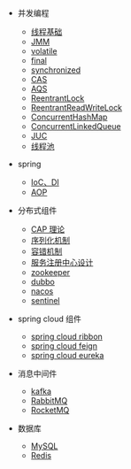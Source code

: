 - 并发编程
  - [线程基础](thread/线程基础.md)
  - [JMM](thread/JMM.md)
  - [volatile](thread/volatile.md)
  - [final](thread/final.md)
  - [synchronized](thread/synchronized.md)
  - [CAS](thread/cas.md)
  - [AQS](thread/AQS.md)
  - [ReentrantLock](thread/ReentrantLock.md)
  - [ReentrantReadWriteLock](thread/ReentrantReadWriteLock.md)
  - [ConcurrentHashMap](thread/ConcurrentHashMap.md)
  - [ConcurrentLinkedQueue](thread/ConcurrentLinkedQueue.md)
  - [JUC](thread/JUC.md)
  - [线程池](thread/线程池.md)

- spring
  - [IoC、DI](spring/iocdi.md)
  - [AOP](spring/aop.md)

- 分布式组件
  - [CAP 理论](distributed/CAP.md)
  - [序列化机制](distributed/序列化.md)
  - [容错机制](distributed/容错机制.md)
  - [服务注册中心设计](distributed/服务注册中心.md)
  - [zookeeper](distributed/zookeeper.md)
  - [dubbo](distributed/dubbo.md)
  - [nacos](distributed/nacos.md)
  - [sentinel](distributed/sentinel.md)

- spring cloud 组件
  - [spring cloud ribbon](springcloud/ribbon.md)
  - [spring cloud feign](springcloud/feign.md)
  - [spring cloud eureka](springcloud/eureka.md)

- 消息中间件
  - [kafka](mq/kafka.md)
  - [RabbitMQ](mq/RabbitMQ.md)
  - [RocketMQ](mq/RocketMQ.md)

- 数据库
  - [MySQL](database/mysql.md)
  - [Redis](database/redis.md)